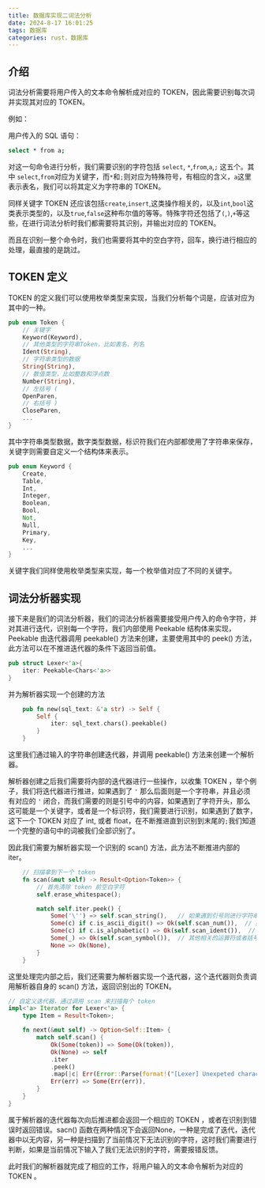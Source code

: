 ```yaml
---
title: 数据库实现二词法分析
date: 2024-8-17 16:01:25
tags: 数据库
categories: rust，数据库
---
```

## 介绍
词法分析需要将用户传入的文本命令解析成对应的 TOKEN，因此需要识别每次词并实现其对应的 TOKEN。

例如：

用户传入的 SQL 语句：
```bash
select * from a;
```
对这一句命令进行分析，我们需要识别的字符包括 `select`, `*`,`from`,`a`,`;` 这五个。其中 `select`,`from`对应为关键字，而`*`和`;`则对应为特殊符号，有相应的含义，`a`这里表示表名，我们可以将其定义为字符串的 TOKEN。

同样关键字 TOKEN 还应该包括`create`,`insert`,这类操作相关的，以及`int`,`bool`这类表示类型的，以及`true`,`false`这种布尔值的等等。特殊字符还包括了`(`,`)`,`+`等这些，在进行词法分析时我们都需要将其识别，并输出对应的 TOKEN。

而且在识别一整个命令时，我们也需要将其中的空白字符，回车，换行进行相应的处理，最直接的是跳过。

## TOKEN 定义
TOKEN 的定义我们可以使用枚举类型来实现，当我们分析每个词是，应该对应为其中的一种。
```rust
pub enum Token {
    // 关键字
    Keyword(Keyword),
    // 其他类型的字符串Token，比如表名、列名
    Ident(String),
    // 字符串类型的数据
    String(String),
    // 数值类型，比如整数和浮点数
    Number(String),
    // 左括号 (
    OpenParen,
    // 右括号 )
    CloseParen,
    ...
}
```
其中字符串类型数据，数字类型数据，标识符我们在内部都使用了字符串来保存，关键字则需要自定义一个结构体来表示。
```rust
pub enum Keyword {
    Create,
    Table,
    Int,
    Integer,
    Boolean,
    Bool,
    Not,
    Null,
    Primary,
    Key,
    ...
}
```
关键字我们同样使用枚举类型来实现，每一个枚举值对应了不同的关键字。
## 词法分析器实现
接下来是我们的词法分析器，我们的词法分析器需要接受用户传入的命令字符，并对其进行迭代，识别每一个字符，我们内部使用 Peekable 结构体来实现，Peekable 由迭代器调用 peekable() 方法来创建，主要使用其中的 peek() 方法，此方法可以在不推进迭代器的条件下返回当前值。
```rust
pub struct Lexer<'a>{
    iter: Peekable<Chars<'a>>
}
```
并为解析器实现一个创建的方法
```rust
    pub fn new(sql_text: &'a str) -> Self {
        Self { 
            iter: sql_text.chars().peekable() 
        }
    }
```
这里我们通过输入的字符串创建迭代器，并调用 peekable() 方法来创建一个解析器。

解析器创建之后我们需要将内部的迭代器进行一些操作，以收集 TOKEN ，举个例子，我们将迭代器进行推进，如果遇到了 `'` 那么后面则是一个字符串，并且必须有对应的 `'` 闭合，而我们需要的则是引号中的内容，如果遇到了字符开头，那么这可能是一个关键字，或者是一个标识符，我们需要进行识别，如果遇到了数字，这下一个 TOKEN 对应了 int, 或者 float，在不断推进直到识别到末尾的`;`我们知道一个完整的语句中的词被我们全部识别了。

因此我们需要为解析器实现一个识别的 scan() 方法，此方法不断推进内部的 iter。
```rust
    // 扫描拿到下一个 token
    fn scan(&mut self) -> Result<Option<Token>> {
        // 首先清除 token 前空白字符
        self.erase_whitespace();

        match self.iter.peek() {
            Some('\'') => self.scan_string(),   // 如果遇到引号则进行字符串的识别
            Some(c) if c.is_ascii_digit() => Ok(self.scan_num()),  // 如果遇到数字则进行数字类型的识别
            Some(c) if c.is_alphabetic() => Ok(self.scan_ident()),  // 如果遇到字符开头我们则识别为标识符
            Some(_) => Ok(self.scan_symbol()),  // 其他相关的运算符或者括号之类同一识别为符号
            None => Ok(None),
        }
    }
```
这里处理完内部之后，我们还需要为解析器实现一个迭代器，这个迭代器则负责调用解析器自身的 scan() 方法，返回识别出的 TOKEN。
```rust
// 自定义迭代器，通过调用 scan 来扫描每个 token
impl<'a> Iterator for Lexer<'a> {
    type Item = Result<Token>;

    fn next(&mut self) -> Option<Self::Item> {
        match self.scan() {
            Ok(Some(token)) => Some(Ok(token)),
            Ok(None) => self
            .iter
            .peek()
            .map(|c| Err(Error::Parse(format!("[Lexer] Unexpeted character {}", c)))),
            Err(err) => Some(Err(err)),
        }
    }
}
```
属于解析器的迭代器每次向后推进都会返回一个相应的 TOKEN ，或者在识别到错误时返回错误。sacn() 函数在两种情况下会返回None，一种是完成了迭代，迭代器中以无内容，另一种是扫描到了当前情况下无法识别的字符，这时我们需要进行判断，如果是当前情况下输入了我们无法识别的字符，需要报错反馈。

此时我们的解析器就完成了相应的工作，将用户输入的文本命令解析为对应的 TOKEN 。